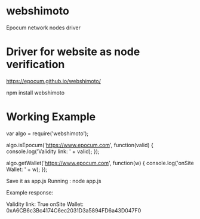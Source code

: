 # webshimoto
Epocum network nodes driver

# Driver for website as node verification

https://epocum.github.io/webshimoto/

npm install webshimoto

# Working Example

  <highlight :code="code">
var algo = require('webshimoto');

algo.isEpocum('https://www.epocum.com', function(valid) {
   console.log('Validity link: ' + valid);
});

algo.getWallet('https://www.epocum.com', function(w) {
   console.log('onSite Wallet: ' + w);
});

</highlight>


Save it as app.js
Running : node app.js

Example response:

Validity link: True
onSite Wallet: 0xA6CB6c3Bc4174C6ec2031D3a5894FD6a43D047F0
